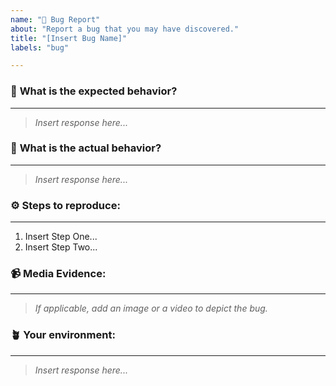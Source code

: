 ```yaml
---
name: "🐞 Bug Report"
about: "Report a bug that you may have discovered."
title: "[Insert Bug Name]"
labels: "bug"

---
```


### 📍 **What is the expected behavior?**
___  
> *Insert response here...*


### 🐞 **What is the actual behavior?**
___  
> *Insert response here...*  

### ⚙️ **Steps to reproduce:**
___ 
<!-- Clearly layout the actions to test, pointing out where the behavior deviates from expected. -->
1. Insert Step One...
2. Insert Step Two...

### 📹 **Media Evidence:**
___  
> *If applicable, add an image or a video to depict the bug.*  

### 🪴 **Your environment:**
___  
<!-- 
    If applicabale to mobile, describe the following at least:
        1. Android vs. iOS, 
        2. Operating system version number 
        2. Phone Model
    If applicable to your development environment, describe the following at least:
        1. Node version
        2. Expo version
        3. Mac or PC
-->
> *Insert response here...*  
